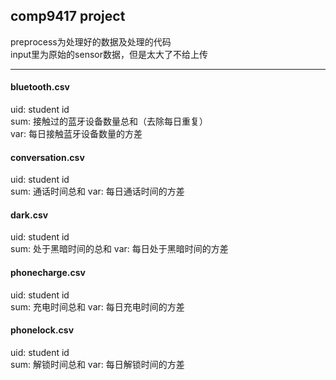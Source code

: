 ## comp9417 project
preprocess为处理好的数据及处理的代码  
input里为原始的sensor数据，但是太大了不给上传  
*** 
#### bluetooth.csv  
uid: student id  
sum: 接触过的蓝牙设备数量总和（去除每日重复）  
var: 每日接触蓝牙设备数量的方差
#### conversation.csv
uid: student id  
sum: 通话时间总和 
var: 每日通话时间的方差
#### dark.csv
uid: student id  
sum: 处于黑暗时间的总和
var: 每日处于黑暗时间的方差
#### phonecharge.csv
uid: student id  
sum: 充电时间总和
var: 每日充电时间的方差
#### phonelock.csv
uid: student id  
sum: 解锁时间总和
var: 每日解锁时间的方差